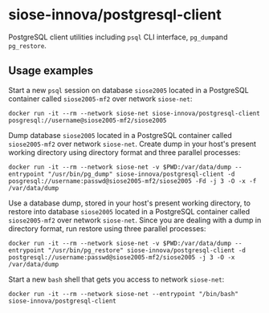# siose-innova/postgresql-client

PostgreSQL client utilities including `psql` CLI interface, `pg_dump`and `pg_restore`.

## Usage examples

Start a new `psql` session on database `siose2005` located in a PostgreSQL container called `siose2005-mf2` over network `siose-net`:  
  
```
docker run -it --rm --network siose-net siose-innova/postgresql-client posgresql://username@siose2005-mf2/siose2005
```  
  
Dump database `siose2005` located in a PostgreSQL container called `siose2005-mf2` over network `siose-net`. Create dump in your host's present working directory using directory format and three parallel processes:  
  
```
docker run -it --rm --network siose-net -v $PWD:/var/data/dump --entrypoint "/usr/bin/pg_dump" siose-innova/postgresql-client -d posgresql://username:passwd@siose2005-mf2/siose2005 -Fd -j 3 -O -x -f /var/data/dump
```  
  
Use a database dump, stored in your host's present working directory, to restore into database `siose2005` located in a PostgreSQL container called `siose2005-mf2` over network `siose-net`. Since you are dealing with a dump in directory format, run restore using three parallel processes:  
  
```
docker run -it --rm --network siose-net -v $PWD:/var/data/dump --entrypoint "/usr/bin/pg_restore" siose-innova/postgresql-client -d postgresql://username:passwd@siose2005-mf2/siose2005 -j 3 -O -x /var/data/dump
```  
  
Start a new `bash` shell that gets you access to network `siose-net`:  
  
```
docker run -it --rm --network siose-net --entrypoint "/bin/bash" siose-innova/postgresql-client
```  
  
